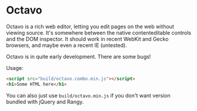 # Octavo

Octavo is a rich web editor, letting you edit pages on the web without viewing source. It's somewhere between the native contenteditable controls and the DOM inspector. It should work in recent WebKit and Gecko browsers, and maybe even a recent IE (untested).

Octavo is in quite early development. There are some bugs!

Usage:

```html
<script src="build/octavo.combo.min.js"></script>
<h1>Some HTML here</h1>
```

You can also just use `build/octavo.min.js` if you don't want version bundled with jQuery and Rangy.

